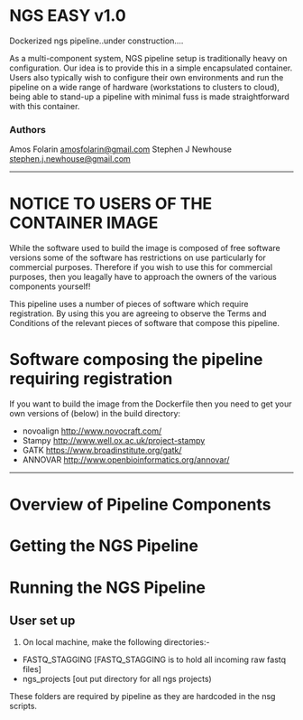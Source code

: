 NGS EASY v1.0
===================

Dockerized ngs pipeline..under construction....  

As a multi-component system, NGS pipeline setup is traditionally heavy on 
configuration. Our idea is to provide this in a simple encapsulated container. 
Users also typically wish to configure their own environments and run the 
pipeline on a wide range of hardware (workstations to clusters to cloud), being 
able to stand-up a pipeline with minimal fuss is made straightforward with this 
container.

### Authors
Amos Folarin <amosfolarin@gmail.com> 
Stephen J Newhouse <stephen.j.newhouse@gmail.com>

******

# NOTICE TO USERS OF THE CONTAINER IMAGE 

While the software used to build the image is composed of free software versions
some of the software has restrictions on use particularly for commercial 
purposes. Therefore if you wish to use this for commercial purposes, then you 
leagally have to approach the owners of the various components yourself!

This pipeline uses a number of pieces of software which require registration. 
By using this you are agreeing to observe the Terms and Conditions of the 
relevant pieces of software that compose this pipeline.

# Software composing the pipeline requiring registration

If you want to build the image from the Dockerfile then you need to get your 
own versions of (below) in the build directory:

   * novoalign http://www.novocraft.com/
   * Stampy http://www.well.ox.ac.uk/project-stampy
   * GATK https://www.broadinstitute.org/gatk/
   * ANNOVAR http://www.openbioinformatics.org/annovar/

******

Overview of Pipeline Components
================================

Getting the NGS Pipeline
=========================

Running the NGS Pipeline
==========================

User set up
------------

1. On local machine, make the following directories:-

- FASTQ_STAGGING [FASTQ_STAGGING is to hold all incoming raw fastq files]
- ngs_projects [out put directory for all ngs projects)

These folders are required by pipeline as they are hardcoded in the nsg scripts.

